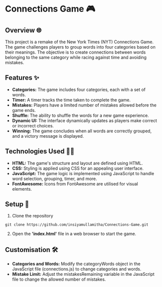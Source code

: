 # Connections Game 🎮

## Overview 🌐

This project is a remake of the New York Times (NYT) Connections Game. The game challenges players to group words into four categories based on their meanings. The objective is to create connections between words belonging to the same category while racing against time and avoiding mistakes.

## Features ✨

* **Categories:** The game includes four categories, each with a set of words.
* **Timer:** A timer tracks the time taken to complete the game.
* **Mistakes:** Players have a limited number of mistakes allowed before the game ends.
* **Shuffle:** The ability to shuffle the words for a new game experience.
* **Dynamic UI:** The interface dynamically updates as players make correct or incorrect choices.
* **Winning:** The game concludes when all words are correctly grouped, and a victory message is displayed.

## Technologies Used 🧑‍💻

* **HTML:** The game's structure and layout are defined using HTML.
* **CSS:** Styling is applied using CSS for an appealing user interface.
* **JavaScript:** The game logic is implemented using JavaScript to handle word selection, grouping, timer, and more.
* **FontAwesome:** Icons from FontAwesome are utilised for visual elements.
  
## Setup 🚀

1. Clone the repository
```
git clone https://github.com/insiyamullamitha/Connections-Game.git
```
2. Open the **'index.html'** file in a web browser to start the game.

## Customisation 🛠️

* **Categories and Words:** Modify the categoryWords object in the JavaScript file (connections.js) to change categories and words.
* **Mistake Limit:** Adjust the mistakesRemaining variable in the JavaScript file to change the allowed number of mistakes.


